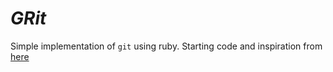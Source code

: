 # *GRit*
Simple implementation of `git` using ruby.  Starting code and inspiration from [here](https://thoughtbot.com/blog/rebuilding-git-in-ruby)
